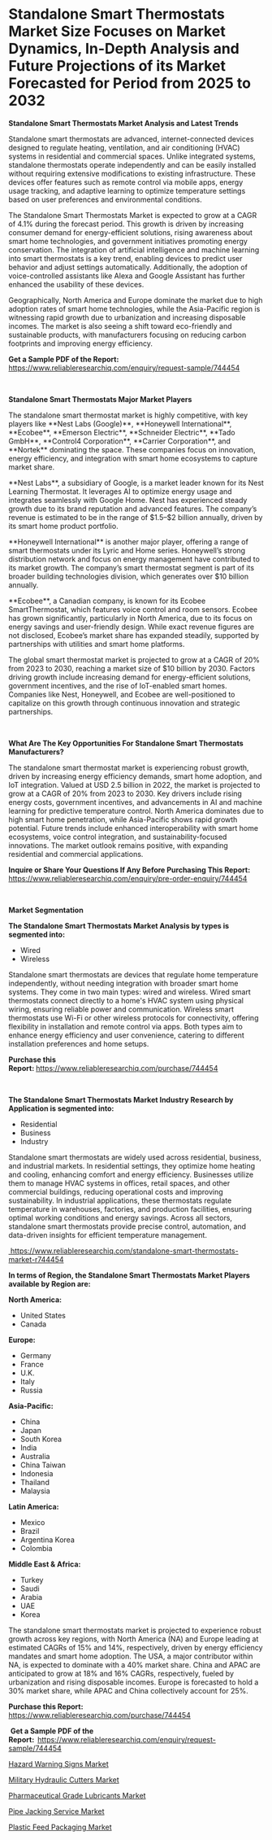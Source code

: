 <p><h1>Standalone Smart Thermostats Market Size Focuses on Market Dynamics, In-Depth Analysis and Future Projections of its Market Forecasted for Period from 2025 to 2032</h1></p><p><strong>Standalone Smart Thermostats Market Analysis and Latest Trends</strong></p>
<p><p>Standalone smart thermostats are advanced, internet-connected devices designed to regulate heating, ventilation, and air conditioning (HVAC) systems in residential and commercial spaces. Unlike integrated systems, standalone thermostats operate independently and can be easily installed without requiring extensive modifications to existing infrastructure. These devices offer features such as remote control via mobile apps, energy usage tracking, and adaptive learning to optimize temperature settings based on user preferences and environmental conditions.</p><p>The Standalone Smart Thermostats Market is expected to grow at a CAGR of 4.1% during the forecast period. This growth is driven by increasing consumer demand for energy-efficient solutions, rising awareness about smart home technologies, and government initiatives promoting energy conservation. The integration of artificial intelligence and machine learning into smart thermostats is a key trend, enabling devices to predict user behavior and adjust settings automatically. Additionally, the adoption of voice-controlled assistants like Alexa and Google Assistant has further enhanced the usability of these devices.</p><p>Geographically, North America and Europe dominate the market due to high adoption rates of smart home technologies, while the Asia-Pacific region is witnessing rapid growth due to urbanization and increasing disposable incomes. The market is also seeing a shift toward eco-friendly and sustainable products, with manufacturers focusing on reducing carbon footprints and improving energy efficiency.</p></p>
<p><strong>Get a Sample PDF of the Report:&nbsp;</strong> <a href="https://www.reliableresearchiq.com/enquiry/request-sample/744454?utm_campaign=1876&utm_medium=2&utm_source=Github&utm_content=ia&utm_term=20012025&utm_id=standalone-smart-thermostats">https://www.reliableresearchiq.com/enquiry/request-sample/744454</a></p>
<p>&nbsp;</p>
<p><strong>Standalone Smart Thermostats Major Market Players</strong></p>
<p><p>The standalone smart thermostat market is highly competitive, with key players like **Nest Labs (Google)**, **Honeywell International**, **Ecobee**, **Emerson Electric**, **Schneider Electric**, **Tado GmbH**, **Control4 Corporation**, **Carrier Corporation**, and **Nortek** dominating the space. These companies focus on innovation, energy efficiency, and integration with smart home ecosystems to capture market share.</p><p>**Nest Labs**, a subsidiary of Google, is a market leader known for its Nest Learning Thermostat. It leverages AI to optimize energy usage and integrates seamlessly with Google Home. Nest has experienced steady growth due to its brand reputation and advanced features. The company’s revenue is estimated to be in the range of $1.5–$2 billion annually, driven by its smart home product portfolio.</p><p>**Honeywell International** is another major player, offering a range of smart thermostats under its Lyric and Home series. Honeywell’s strong distribution network and focus on energy management have contributed to its market growth. The company’s smart thermostat segment is part of its broader building technologies division, which generates over $10 billion annually.</p><p>**Ecobee**, a Canadian company, is known for its Ecobee SmartThermostat, which features voice control and room sensors. Ecobee has grown significantly, particularly in North America, due to its focus on energy savings and user-friendly design. While exact revenue figures are not disclosed, Ecobee’s market share has expanded steadily, supported by partnerships with utilities and smart home platforms.</p><p>The global smart thermostat market is projected to grow at a CAGR of 20% from 2023 to 2030, reaching a market size of $10 billion by 2030. Factors driving growth include increasing demand for energy-efficient solutions, government incentives, and the rise of IoT-enabled smart homes. Companies like Nest, Honeywell, and Ecobee are well-positioned to capitalize on this growth through continuous innovation and strategic partnerships.</p></p>
<p>&nbsp;</p>
<p><strong>What Are The Key Opportunities For Standalone Smart Thermostats Manufacturers?</strong></p>
<p><p>The standalone smart thermostat market is experiencing robust growth, driven by increasing energy efficiency demands, smart home adoption, and IoT integration. Valued at USD 2.5 billion in 2022, the market is projected to grow at a CAGR of 20% from 2023 to 2030. Key drivers include rising energy costs, government incentives, and advancements in AI and machine learning for predictive temperature control. North America dominates due to high smart home penetration, while Asia-Pacific shows rapid growth potential. Future trends include enhanced interoperability with smart home ecosystems, voice control integration, and sustainability-focused innovations. The market outlook remains positive, with expanding residential and commercial applications.</p></p>
<p><strong>Inquire or Share Your Questions If Any Before Purchasing This Report:</strong> <a href="https://www.reliableresearchiq.com/enquiry/pre-order-enquiry/744454?utm_campaign=1876&utm_medium=2&utm_source=Github&utm_content=ia&utm_term=20012025&utm_id=standalone-smart-thermostats">https://www.reliableresearchiq.com/enquiry/pre-order-enquiry/744454</a></p>
<p>&nbsp;</p>
<p><strong>Market Segmentation</strong></p>
<p><strong>The Standalone Smart Thermostats Market Analysis by types is segmented into:</strong></p>
<p><ul><li>Wired</li><li>Wireless</li></ul></p>
<p><p>Standalone smart thermostats are devices that regulate home temperature independently, without needing integration with broader smart home systems. They come in two main types: wired and wireless. Wired smart thermostats connect directly to a home's HVAC system using physical wiring, ensuring reliable power and communication. Wireless smart thermostats use Wi-Fi or other wireless protocols for connectivity, offering flexibility in installation and remote control via apps. Both types aim to enhance energy efficiency and user convenience, catering to different installation preferences and home setups.</p></p>
<p><strong>Purchase this Report:&nbsp;</strong><a href="https://www.reliableresearchiq.com/purchase/744454?utm_campaign=1876&utm_medium=2&utm_source=Github&utm_content=ia&utm_term=20012025&utm_id=standalone-smart-thermostats">https://www.reliableresearchiq.com/purchase/744454</a></p>
<p>&nbsp;</p>
<p><strong>The Standalone Smart Thermostats Market Industry Research by Application is segmented into:</strong></p>
<p><ul><li>Residential</li><li>Business</li><li>Industry</li></ul></p>
<p><p>Standalone smart thermostats are widely used across residential, business, and industrial markets. In residential settings, they optimize home heating and cooling, enhancing comfort and energy efficiency. Businesses utilize them to manage HVAC systems in offices, retail spaces, and other commercial buildings, reducing operational costs and improving sustainability. In industrial applications, these thermostats regulate temperature in warehouses, factories, and production facilities, ensuring optimal working conditions and energy savings. Across all sectors, standalone smart thermostats provide precise control, automation, and data-driven insights for efficient temperature management.</p></p>
<p><a href="https://www.reliableresearchiq.com/standalone-smart-thermostats-market-r744454?utm_campaign=1876&utm_medium=2&utm_source=Github&utm_content=ia&utm_term=20012025&utm_id=standalone-smart-thermostats">&nbsp;https://www.reliableresearchiq.com/standalone-smart-thermostats-market-r744454</a></p>
<p><strong>In terms of Region, the Standalone Smart Thermostats Market Players available by Region are:</strong></p>
<p>
    <p> <strong> North America: </strong>
        <ul>
            <li>United States</li>
            <li>Canada</li>
        </ul>
        </p> 
    <p> <strong> Europe: </strong>
        <ul>
            <li>Germany</li>
            <li>France</li>
            <li>U.K.</li>
            <li>Italy</li>
            <li>Russia</li>
        </ul>
        </p> 
    <p> <strong> Asia-Pacific: </strong>
        <ul>
            <li>China</li>
            <li>Japan</li>
            <li>South Korea</li>
            <li>India</li>
            <li>Australia</li>
            <li>China Taiwan</li>
            <li>Indonesia</li>
            <li>Thailand</li>
            <li>Malaysia</li>
        </ul>
        </p> 
    <p> <strong> Latin America: </strong>
        <ul>
            <li>Mexico</li>
            <li>Brazil</li>
            <li>Argentina Korea</li>
            <li>Colombia</li>
        </ul>
        </p> 
    <p> <strong> Middle East & Africa: </strong>
        <ul>
            <li>Turkey</li>
            <li>Saudi</li>
            <li>Arabia</li>
            <li>UAE</li>
            <li>Korea</li>
        </ul>
    </p>
    </p>
<p><p>The standalone smart thermostats market is projected to experience robust growth across key regions, with North America (NA) and Europe leading at estimated CAGRs of 15% and 14%, respectively, driven by energy efficiency mandates and smart home adoption. The USA, a major contributor within NA, is expected to dominate with a 40% market share. China and APAC are anticipated to grow at 18% and 16% CAGRs, respectively, fueled by urbanization and rising disposable incomes. Europe is forecasted to hold a 30% market share, while APAC and China collectively account for 25%.</p></p>
<p><strong>Purchase this Report: </strong><a href="https://www.reliableresearchiq.com/purchase/744454?utm_campaign=1876&utm_medium=2&utm_source=Github&utm_content=ia&utm_term=20012025&utm_id=standalone-smart-thermostats">https://www.reliableresearchiq.com/purchase/744454</a></p>
<p>&nbsp;<strong>Get a Sample PDF of the Report:&nbsp;&nbsp;</strong><a href="https://www.reliableresearchiq.com/enquiry/request-sample/744454?utm_campaign=1876&utm_medium=2&utm_source=Github&utm_content=ia&utm_term=20012025&utm_id=standalone-smart-thermostats">https://www.reliableresearchiq.com/enquiry/request-sample/744454</a></p>
<p><strong></strong></p>
<p><p><a href="https://www.linkedin.com/pulse/future-hazard-warning-signs-market-key-growth-drivers-forecasted-aysve?utm_campaign=1876&utm_medium=2&utm_source=Github&utm_content=ia&utm_term=20012025&utm_id=standalone-smart-thermostats">Hazard Warning Signs Market</a></p><p><a href="https://www.linkedin.com/pulse/military-hydraulic-cutters-market-share-analysis-growth-trends-nnz0e?utm_campaign=1876&utm_medium=2&utm_source=Github&utm_content=ia&utm_term=20012025&utm_id=standalone-smart-thermostats">Military Hydraulic Cutters Market</a></p><p><a href="https://www.linkedin.com/pulse/investing-pharmaceutical-grade-lubricants-market-trends-z03cc?utm_campaign=1876&utm_medium=2&utm_source=Github&utm_content=ia&utm_term=20012025&utm_id=standalone-smart-thermostats">Pharmaceutical Grade Lubricants Market</a></p><p><a href="https://github.com/krinerstormy331/Market-Research-Report-List-1/blob/main/pipe-jacking-service-market.md?utm_campaign=1876&utm_medium=2&utm_source=Github&utm_content=ia&utm_term=20012025&utm_id=standalone-smart-thermostats">Pipe Jacking Service Market</a></p><p><a href="https://github.com/dolorespeddico90/Market-Research-Report-List-1/blob/main/plastic-feed-packaging-market.md?utm_campaign=1876&utm_medium=2&utm_source=Github&utm_content=ia&utm_term=20012025&utm_id=standalone-smart-thermostats">Plastic Feed Packaging Market</a></p></p>
